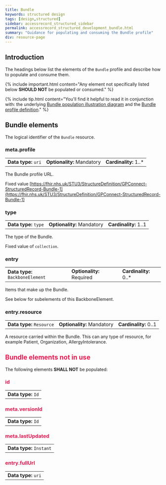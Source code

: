 ```yaml
---
title: Bundle
keywords: structured design
tags: [design,structured]
sidebar: accessrecord_structured_sidebar
permalink: accessrecord_structured_development_bundle.html
summary: "Guidance for populating and consuming the Bundle profile"
div: resource-page
---
```


## Introduction ##

The headings below list the elements of the `Bundle` profile and describe how to populate and consume them.

{% include important.html content="Any element not specifically listed below **SHOULD NOT** be populated or consumed." %}

{% include tip.html content="You'll find it helpful to read it in conjunction with: the underlying [Bundle population illustration diagram](accessrecord_structured_development_retrieve_patient_record.html#bundle-population-illustrated) and the [Bundle profile definition](https://fhir.nhs.uk/STU3/StructureDefinition/GPConnect-StructuredRecord-Bundle-1)." %}

## Bundle elements ##

The logical identifier of the `Bundle` resource.

### meta.profile ###

<table class='resource-attributes'>
  <tr>
    <td><b>Data type:</b> <code>uri</code></td>
    <td><b>Optionality:</b> Mandatory</td>
    <td><b>Cardinality:</b> 1..*</td>
  </tr>
</table>

The Bundle profile URL.

Fixed value [https://fhir.nhs.uk/STU3/StructureDefinition/GPConnect-StructuredRecord-Bundle-1](https://fhir.nhs.uk/STU3/StructureDefinition/GPConnect-StructuredRecord-Bundle-1)

### type ###

<table class='resource-attributes'>
  <tr>
    <td><b>Data type:</b> <code>type</code></td>
    <td><b>Optionality:</b> Mandatory</td>
    <td><b>Cardinality:</b> 1..1</td>
  </tr>
</table>

The type of the Bundle.

Fixed value of `collection`.

### entry ###

<table class='resource-attributes'>
  <tr>
    <td><b>Data type:</b> <code>BackboneElement</code></td>
    <td><b>Optionality:</b> Required</td>
    <td><b>Cardinality:</b> 0..*</td>
  </tr>
</table>

Items that make up the Bundle.

See below for subelements of this BackboneElement.

### entry.resource ###

<table class='resource-attributes'>
  <tr>
    <td><b>Data type:</b> <code>Resource</code></td>
    <td><b>Optionality:</b> Mandatory</td>
    <td><b>Cardinality:</b> 0..1</td>
  </tr>
</table>

A resource carried within the Bundle.  This can any type of resource, for example Patient, Organization, AllergyIntolerance.

<h2 style="color:#ED1951;"> Bundle elements <b>not in use</b> </h2>

The following elements **SHALL NOT** be populated:

<h3 style="color:#ED1951;"> id </h3>

<table class='resource-attributes'>
  <tr>
    <td><b>Data type:</b> <code>Id</code></td>
  </tr>
</table>

<h3 style="color:#ED1951;"> meta.versionId </h3>

<table class='resource-attributes'>
  <tr>
    <td><b>Data type:</b> <code>Id</code></td>
  </tr>
</table>

<h3 style="color:#ED1951;"> meta.lastUpdated </h3>

<table class='resource-attributes'>
  <tr>
    <td><b>Data type:</b> <code>Instant</code></td>
  </tr>
</table>

<h3 style="color:#ED1951;"> entry.fullUrl </h3>

<table class='resource-attributes'>
  <tr>
    <td><b>Data type:</b> <code>uri</code></td>
  </tr>
</table>
